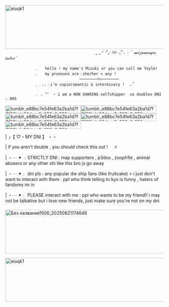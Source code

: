 
<img width="1280" height="139" alt="eiuqk1" src="https://github.com/user-attachments/assets/3469eef8-69b4-4929-b12d-37681863a499" />
⠀ ⠀ ⠀ ⠀ ⠀ 　 　　　　 ⠀ ⠀ ⠀ ⠀ ⠀ ⠀ ⠀ ⠀ ⠀ ⠀_ _ ◜      ⋅˚₊‧ ୨୧ ‧₊˚ ⋅    ﹕  `   𝓂𝒾𝓏𝓊𝓂𝒶𝓎𝑜𝓈 𝒾𝓃𝓉𝓇𝑜   `

                 ﹑   hello ! my name's Mizuki or you can call me Yoyle!
                 ﹑   my pronouns are﹕she/her > any !  
           　　 ⠀ ⠀ ⠀　　 ⠀ ⠀ ⠀      ────────୨ৎ────────⠀
                 ﹑﹒₍₎﹕i'm cupioromantic & interbinary !  ‧₊˚  

                 ﹑ . ︶  ➣ i am a NON SHARING selfshipper  so doubles DNI ₊ 005
<img width="240" height="25" alt="tumblr_e88bc7e54fe63a2ba1d7f7f63bde86da_e3e058a6_250" src="https://github.com/user-attachments/assets/adefe248-d64d-4bc3-baf9-b3fef514c7d4" /><img width="240" height="25" alt="tumblr_e88bc7e54fe63a2ba1d7f7f63bde86da_e3e058a6_250" src="https://github.com/user-attachments/assets/adefe248-d64d-4bc3-baf9-b3fef514c7d4" /><img width="240" height="25" alt="tumblr_e88bc7e54fe63a2ba1d7f7f63bde86da_e3e058a6_250" src="https://github.com/user-attachments/assets/adefe248-d64d-4bc3-baf9-b3fef514c7d4" /><img width="240" height="25" alt="tumblr_e88bc7e54fe63a2ba1d7f7f63bde86da_e3e058a6_250" src="https://github.com/user-attachments/assets/adefe248-d64d-4bc3-baf9-b3fef514c7d4" /><img width="240" height="25" alt="tumblr_e88bc7e54fe63a2ba1d7f7f63bde86da_e3e058a6_250" src="https://github.com/user-attachments/assets/adefe248-d64d-4bc3-baf9-b3fef514c7d4" />

|      ╭【   ♡・MY DNI 】  ・・

| if you aren't double , you should check this out !   ୧

| ・┈ ✦ ﹕STRICTLY DNI : map supporters , p3dos , zooph1le , animal abusers or any other shi like this bro js go away

| ・┈ ✦﹕ dni pls : any popular dw ship fans (like fruitcake) > i just don't want to interact with them .  ppl who think telling to kys is funny , haters of fandoms im in

| ・┈ ✦﹕ PLEASE interact with me : ppl who wants to be my friend!! i may not be talkative but i love new friends, just make sure you're not on my dni
⠀ 　 　　　　 ⠀ <img width="843" height="139" alt="Без названия1506_20250821174648" src="https://github.com/user-attachments/assets/bbaf2037-4f4e-4107-b028-6d96d84d3023" />


<img width="1280" height="139" alt="eiuqk1" src="https://github.com/user-attachments/assets/3469eef8-69b4-4929-b12d-37681863a499" />

